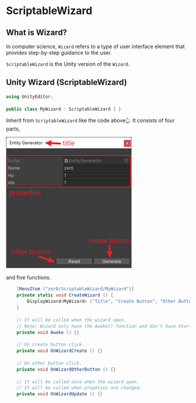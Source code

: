 # ScriptableWizard

## What is Wizard?

In computer science, `Wizard` refers to a type of user interface element that provides step-by-step guidance to the user.

`ScriptableWizard` is the Unity version of the `Wizard`.

## Unity Wizard (ScriptableWizard)

```csharp
using UnityEditor;

public class MyWizard : ScriptableWizard { }
```

Inherit from `ScriptableWizard` like the code above👆. It consists of four parts,

![ScriptableWizard](/Images/001.png)

and five functions.

```csharp
    [MenuItem ("zer0/ScriptableWizard/MyWizard")]
    private static void CreateWizard () {
        DisplayWizard<MyWizard> ("Title", "Create Button", "Other Button");
    }

    // It will be called when the wizard open.
    // Note: Wizard only have the Awake() function and don't have Start() function or any others.
    private void Awake () {}

    // On create button click.
    private void OnWizardCreate () {}

    // On other button click.
    private void OnWizardOtherButton () {}

    // It will be called once when the wizard open.
    // It will be called when propeties are changed.
    private void OnWizardUpdate () {}
```
